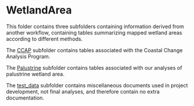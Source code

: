 # WetlandArea

This folder contains three subfolders containing information derived from another workflow, containing tables summarizing mapped wetland areas according to different methods.  

The [CCAP](https://github.com/Smithsonian/Coastal-Wetland-NGGI-Sensitivity-Analysis/tree/master/data/WetlandArea/CCAP) subfolder contains tables associated with the Coastal Change Analysis Program.  

The [Palustrine](https://github.com/Smithsonian/Coastal-Wetland-NGGI-Sensitivity-Analysis/tree/master/data/WetlandArea/Palustrine) subfolder contains tables associated with our analyses of palustrine wetland area.  

The [test_data](https://github.com/Smithsonian/Coastal-Wetland-NGGI-Sensitivity-Analysis/tree/master/data/WetlandArea/test_data) subfolder contains miscellaneous documents used in project development, not final analyses, and therefore contain no extra documentation.  
